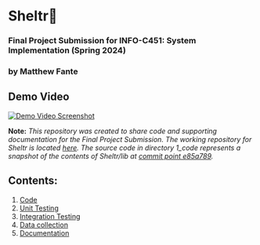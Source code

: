 # Sheltr🐾
### Final Project Submission for INFO-C451: System Implementation (Spring 2024)
### by Matthew Fante

## Demo Video

[![Demo Video Screenshot](https://img.youtube.com/vi/t5eg0-udwso/0.jpg)](https://www.youtube.com/watch?v=t5eg0-udwso)

__Note:__ _This repository was created to share code and supporting documentation for the Final Project Submission. The working repository for Sheltr is located [here](https://github.com/MatthewFante/Sheltr). The source code in directory *1_code* represents a snapshot of the contents of Sheltr/lib at [commit point e85a789](https://github.com/MatthewFante/Sheltr/commit/5d2251badec7b80cd488d55c99ebb9f2e8e51a9b)._

## Contents:
1. [Code](https://github.com/MatthewFante/INFO_C451_Final_Project/tree/main/1_code)
2. [Unit Testing](https://github.com/MatthewFante/INFO_C451_Final_Project/tree/main/2_unit_testing)
3. [Integration Testing](https://github.com/MatthewFante/INFO_C451_Final_Project/tree/main/3_integration_testing)
4. [Data collection](https://github.com/MatthewFante/INFO_C451_Final_Project/tree/main/4_data_collection)
5. [Documentation](https://github.com/MatthewFante/INFO_C451_Final_Project/tree/main/5_documentation)
